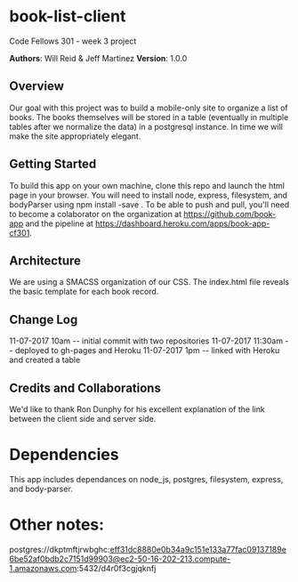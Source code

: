 # book-list-client
Code Fellows 301 - week 3 project

**Authors**: Will Reid & Jeff Martinez
**Version**: 1.0.0

## Overview
Our goal with this project was to build a mobile-only site to organize a list of books.  The books themselves will be stored in a table (eventually in multiple tables after we normalize the data) in a postgresql instance.  In time we will make the site appropriately elegant.

## Getting Started
To build this app on your own machine, clone this repo and launch the html page in your browser. You will need to install node, express, filesystem, and bodyParser using npm install -save <library>.  To be able to push and pull, you'll need to become a colaborator on the organization at https://github.com/book-app and the pipeline at https://dashboard.heroku.com/apps/book-app-cf301.

## Architecture
We are using a SMACSS organization of our CSS. The index.html file reveals the basic template for each book record.  

## Change Log
11-07-2017 10am -- initial commit with two repositories
11-07-2017 11:30am -- deployed to gh-pages and Heroku
11-07-2017 1pm -- linked with Heroku and created a table

## Credits and Collaborations
We'd like to thank Ron Dunphy for his excellent explanation of the link between the client side and server side.





# Dependencies
This app includes dependances on node_js, postgres, filesystem, express, and body-parser.

# Other notes:
postgres://dkptmftjrwbghc:eff31dc8880e0b34a9c151e133a77fac09137189e6be52af0bdb2c7151d99903@ec2-50-16-202-213.compute-1.amazonaws.com:5432/d4r0f3cgjqknfj
